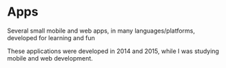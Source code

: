 # Apps

Several small mobile and web apps, in many languages/platforms, developed for learning and fun

These applications were developed in 2014 and 2015, while I was studying mobile and web development.
